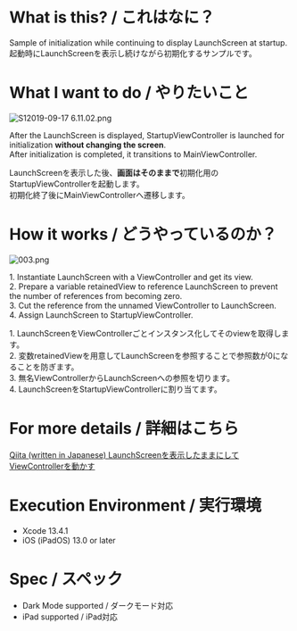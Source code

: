 # What is this? / これはなに？
Sample of initialization while continuing to display LaunchScreen at startup.<br>
起動時にLaunchScreenを表示し続けながら初期化するサンプルです。

# What I want to do / やりたいこと
![S12019-09-17 6.11.02.png](https://qiita-image-store.s3.ap-northeast-1.amazonaws.com/0/95033/36f1101f-b91a-7e3e-3c6a-977ed1aadfc3.png)

After the LaunchScreen is displayed, StartupViewController is launched for initialization **without changing the screen**.<br>
After initialization is completed, it transitions to MainViewController.

LaunchScreenを表示した後、**画面はそのままで**初期化用のStartupViewControllerを起動します。<br>
初期化終了後にMainViewControllerへ遷移します。

# How it works / どうやっているのか？
![003.png](https://qiita-image-store.s3.ap-northeast-1.amazonaws.com/0/95033/5e3dd77e-081a-2e91-d05f-69c42140e4a5.png)
<p>
1. Instantiate LaunchScreen with a ViewController and get its view.<br>
2. Prepare a variable retainedView to reference LaunchScreen to prevent the number of references from becoming zero.<br>
3. Cut the reference from the unnamed ViewController to LaunchScreen.<br>
4. Assign LaunchScreen to StartupViewController.<br>
</p>
<p>
1. LaunchScreenをViewControllerごとインスタンス化してそのviewを取得します。<br>
2. 変数retainedViewを用意してLaunchScreenを参照することで参照数が0になることを防ぎます。<br>
3. 無名ViewControllerからLaunchScreenへの参照を切ります。<br>
4. LaunchScreenをStartupViewControllerに割り当てます。<br>
</p>

# For more details / 詳細はこちら
[Qiita (written in Japanese) LaunchScreenを表示したままにしてViewControllerを動かす](https://qiita.com/Hackenbacker/items/8abcdbb77c42f3670749)

# Execution Environment / 実行環境
* Xcode 13.4.1
* iOS (iPadOS) 13.0 or later

# Spec / スペック
* Dark Mode supported / ダークモード対応
* iPad supported / iPad対応
